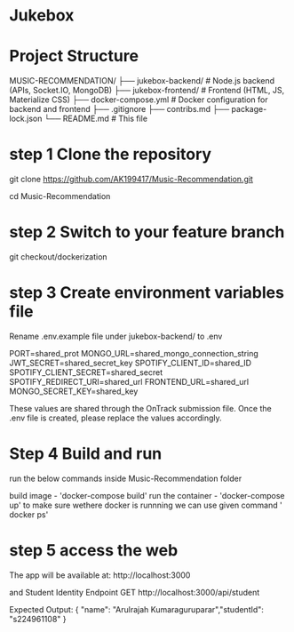 # Jukebox 

# Project Structure

MUSIC-RECOMMENDATION/
├── jukebox-backend/        # Node.js backend (APIs, Socket.IO, MongoDB)
├── jukebox-frontend/       # Frontend (HTML, JS, Materialize CSS)
├── docker-compose.yml      # Docker configuration for backend and frontend
├── .gitignore
├── contribs.md
├── package-lock.json
└── README.md               # This file


# step 1 Clone the repository

 git clone https://github.com/AK199417/Music-Recommendation.git

cd Music-Recommendation

# step 2 Switch to your feature branch

git checkout/dockerization

# step 3 Create environment variables file

Rename .env.example file under jukebox-backend/ to .env 

PORT=shared_prot
MONGO_URL=shared_mongo_connection_string
JWT_SECRET=shared_secret_key
SPOTIFY_CLIENT_ID=shared_ID
SPOTIFY_CLIENT_SECRET=shared_secret
SPOTIFY_REDIRECT_URI=shared_url
FRONTEND_URL=shared_url
MONGO_SECRET_KEY=shared_key

These values are shared through the OnTrack submission file. Once the .env file is created, please replace the values accordingly.

#  Step 4 Build and run

run the below commands inside Music-Recommendation folder

build image - 'docker-compose build'
run the container - 'docker-compose up'
to make sure wethere docker is runnning we can use given command ' docker ps'

# step 5 access the web

The app will be available at: http://localhost:3000

and Student Identity Endpoint
GET http://localhost:3000/api/student

Expected Output:
{
  "name": "Arulrajah Kumaraguruparar","studentId": "s224961108"
}

